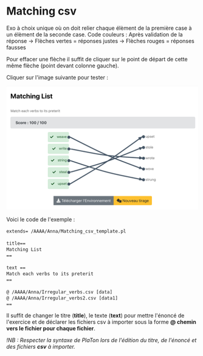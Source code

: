 # Matching csv

Exo à choix unique où on doit relier chaque élèment de la première case à un élèment de la seconde case. 
Code couleurs : Après validation de la réponse 
-> Flèches vertes = réponses justes
-> Flèches rouges = réponses fausses

Pour effacer une flèche il suffit de cliquer sur le point de départ de cette même flèche (point devant colonne gauche).

Cliquer sur l'image suivante pour tester : 

[![image](Matching_csv.png)](https://pl.u-pem.fr/filebrowser/demo/34908/)

Voici le code de l'exemple : 

```{r}
extends= /AAAA/Anna/Matching_csv_template.pl

title==
Matching List
==

text ==
Match each verbs to its preterit
==

@ /AAAA/Anna/Irregular_verbs.csv [data]
@ /AAAA/Anna/Irregular_verbs2.csv [data1]
==
```
Il suffit de changer le titre (**title**), le texte (**text**) pour mettre l'énoncé de l'exercice et de déclarer les fichiers csv à importer sous la forme 
**@ chemin vers le fichier pour chaque fichier**.

*!NB : Respecter la syntaxe de PlaTon lors de l'édition du titre, de l'énoncé et des fichiers **csv** à importer.*
